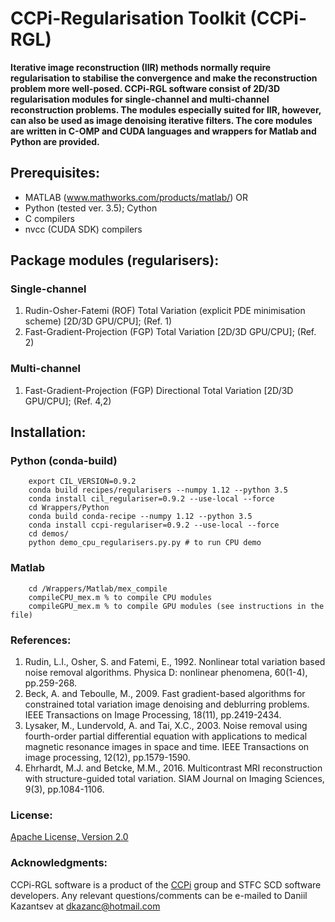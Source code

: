 # CCPi-Regularisation Toolkit (CCPi-RGL)

**Iterative image reconstruction (IIR) methods normally require regularisation to stabilise the convergence and make the reconstruction problem more well-posed. 
CCPi-RGL software consist of 2D/3D regularisation modules for single-channel and multi-channel reconstruction problems. The modules especially suited for IIR, however,
can also be used as image denoising iterative filters. The core modules are written in C-OMP and CUDA languages and wrappers for Matlab and Python are provided.** 

## Prerequisites: 

 * MATLAB (www.mathworks.com/products/matlab/) OR
 * Python (tested ver. 3.5); Cython
 * C compilers
 * nvcc (CUDA SDK) compilers

## Package modules (regularisers):

### Single-channel
1. Rudin-Osher-Fatemi (ROF) Total Variation (explicit PDE minimisation scheme) [2D/3D GPU/CPU]; (Ref. 1)
2. Fast-Gradient-Projection (FGP) Total Variation [2D/3D GPU/CPU]; (Ref. 2)

### Multi-channel
1. Fast-Gradient-Projection (FGP) Directional Total Variation [2D/3D GPU/CPU]; (Ref. 4,2)

## Installation:

### Python (conda-build)
```
	export CIL_VERSION=0.9.2
	conda build recipes/regularisers --numpy 1.12 --python 3.5 
	conda install cil_regulariser=0.9.2 --use-local --force
	cd Wrappers/Python
	conda build conda-recipe --numpy 1.12 --python 3.5 
	conda install ccpi-regulariser=0.9.2 --use-local --force
	cd demos/
	python demo_cpu_regularisers.py.py # to run CPU demo
```
### Matlab
```
	cd /Wrappers/Matlab/mex_compile
	compileCPU_mex.m % to compile CPU modules
	compileGPU_mex.m % to compile GPU modules (see instructions in the file)
```

### References:
1. Rudin, L.I., Osher, S. and Fatemi, E., 1992. Nonlinear total variation based noise removal algorithms. Physica D: nonlinear phenomena, 60(1-4), pp.259-268.
2. Beck, A. and Teboulle, M., 2009. Fast gradient-based algorithms for constrained total variation image denoising and deblurring problems. IEEE Transactions on Image Processing, 18(11), pp.2419-2434.
3. Lysaker, M., Lundervold, A. and Tai, X.C., 2003. Noise removal using fourth-order partial differential equation with applications to medical magnetic resonance images in space and time. IEEE Transactions on image processing, 12(12), pp.1579-1590.
4. Ehrhardt, M.J. and Betcke, M.M., 2016. Multicontrast MRI reconstruction with structure-guided total variation. SIAM Journal on Imaging Sciences, 9(3), pp.1084-1106.

### License:
[Apache License, Version 2.0](http://www.apache.org/licenses/LICENSE-2.0)

### Acknowledgments:
CCPi-RGL software is a product of the [CCPi](https://www.ccpi.ac.uk/) group and STFC SCD software developers. Any relevant questions/comments can be e-mailed to Daniil Kazantsev at dkazanc@hotmail.com

